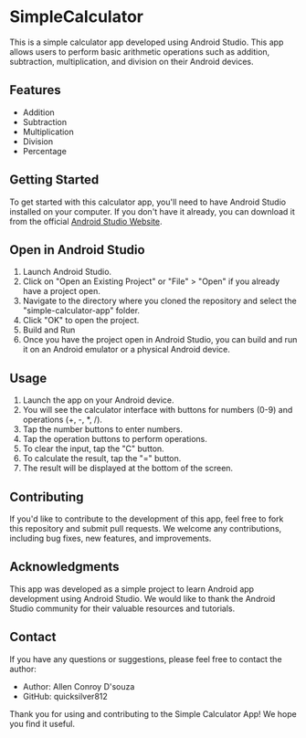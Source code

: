 # SimpleCalculator

This is a simple calculator app developed using Android Studio. This app allows users to perform basic arithmetic operations such as addition, subtraction, multiplication, and division on their Android devices.

## Features
* Addition
* Subtraction
* Multiplication
* Division
* Percentage

## Getting Started
To get started with this calculator app, you'll need to have Android Studio installed on your computer. If you don't have it already, you can download it from the official [Android Studio Website](https://developer.android.com/studio "Android Studio website").

## Open in Android Studio
1. Launch Android Studio.
2. Click on "Open an Existing Project" or "File" > "Open" if you already have a project open.
3. Navigate to the directory where you cloned the repository and select the "simple-calculator-app" folder.
4. Click "OK" to open the project.
5. Build and Run
6. Once you have the project open in Android Studio, you can build and run it on an Android emulator or a physical Android device.

## Usage
1. Launch the app on your Android device.
2. You will see the calculator interface with buttons for numbers (0-9) and operations (+, -, *, /).
3. Tap the number buttons to enter numbers.
4. Tap the operation buttons to perform operations.
5. To clear the input, tap the "C" button.
6. To calculate the result, tap the "=" button.
7. The result will be displayed at the bottom of the screen.

## Contributing
If you'd like to contribute to the development of this app, feel free to fork this repository and submit pull requests. We welcome any contributions, including bug fixes, new features, and improvements.

## Acknowledgments
This app was developed as a simple project to learn Android app development using Android Studio. We would like to thank the Android Studio community for their valuable resources and tutorials.

## Contact
If you have any questions or suggestions, please feel free to contact the author:

* Author: Allen Conroy D'souza
* GitHub: quicksilver812

  
Thank you for using and contributing to the Simple Calculator App! We hope you find it useful.
